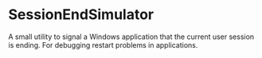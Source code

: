 # SessionEndSimulator
A small utility to signal a Windows application that the current user session is ending. For debugging restart problems in applications.
